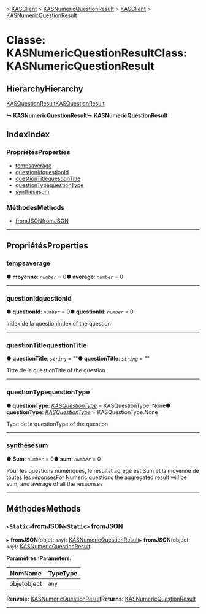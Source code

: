 <span data-ttu-id="8954b-101">[](../README.md) > [KASClient](../modules/kasclient.md) > [KASNumericQuestionResult](../classes/kasclient.kasnumericquestionresult.md)</span><span class="sxs-lookup"><span data-stu-id="8954b-101">[](../README.md) > [KASClient](../modules/kasclient.md) > [KASNumericQuestionResult](../classes/kasclient.kasnumericquestionresult.md)</span></span>

# <a name="class-kasnumericquestionresult"></a><span data-ttu-id="8954b-102">Classe: KASNumericQuestionResult</span><span class="sxs-lookup"><span data-stu-id="8954b-102">Class: KASNumericQuestionResult</span></span>

## <a name="hierarchy"></a><span data-ttu-id="8954b-103">Hierarchy</span><span class="sxs-lookup"><span data-stu-id="8954b-103">Hierarchy</span></span>

 [<span data-ttu-id="8954b-104">KASQuestionResult</span><span class="sxs-lookup"><span data-stu-id="8954b-104">KASQuestionResult</span></span>](kasclient.kasquestionresult.md)

<span data-ttu-id="8954b-105">**↳ KASNumericQuestionResult**</span><span class="sxs-lookup"><span data-stu-id="8954b-105">**↳ KASNumericQuestionResult**</span></span>

## <a name="index"></a><span data-ttu-id="8954b-106">Index</span><span class="sxs-lookup"><span data-stu-id="8954b-106">Index</span></span>

### <a name="properties"></a><span data-ttu-id="8954b-107">Propriétés</span><span class="sxs-lookup"><span data-stu-id="8954b-107">Properties</span></span>

* [<span data-ttu-id="8954b-108">temps</span><span class="sxs-lookup"><span data-stu-id="8954b-108">average</span></span>](kasclient.kasnumericquestionresult.md#average)
* [<span data-ttu-id="8954b-109">questionId</span><span class="sxs-lookup"><span data-stu-id="8954b-109">questionId</span></span>](kasclient.kasnumericquestionresult.md#questionid)
* [<span data-ttu-id="8954b-110">questionTitle</span><span class="sxs-lookup"><span data-stu-id="8954b-110">questionTitle</span></span>](kasclient.kasnumericquestionresult.md#questiontitle)
* [<span data-ttu-id="8954b-111">questionType</span><span class="sxs-lookup"><span data-stu-id="8954b-111">questionType</span></span>](kasclient.kasnumericquestionresult.md#questiontype)
* [<span data-ttu-id="8954b-112">synthèse</span><span class="sxs-lookup"><span data-stu-id="8954b-112">sum</span></span>](kasclient.kasnumericquestionresult.md#sum)
### <a name="methods"></a><span data-ttu-id="8954b-113">Méthodes</span><span class="sxs-lookup"><span data-stu-id="8954b-113">Methods</span></span>

* [<span data-ttu-id="8954b-114">fromJSON</span><span class="sxs-lookup"><span data-stu-id="8954b-114">fromJSON</span></span>](kasclient.kasnumericquestionresult.md#fromjson)

---

## <a name="properties"></a><span data-ttu-id="8954b-115">Propriétés</span><span class="sxs-lookup"><span data-stu-id="8954b-115">Properties</span></span>

<a id="average"></a>

###  <a name="average"></a><span data-ttu-id="8954b-116">temps</span><span class="sxs-lookup"><span data-stu-id="8954b-116">average</span></span>

<span data-ttu-id="8954b-117">**● moyenne**: *`number`* = 0</span><span class="sxs-lookup"><span data-stu-id="8954b-117">**● average**: *`number`* = 0</span></span>

___
<a id="questionid"></a>

###  <a name="questionid"></a><span data-ttu-id="8954b-118">questionId</span><span class="sxs-lookup"><span data-stu-id="8954b-118">questionId</span></span>

<span data-ttu-id="8954b-119">**● questionId**: *`number`* = 0</span><span class="sxs-lookup"><span data-stu-id="8954b-119">**● questionId**: *`number`* = 0</span></span>

<span data-ttu-id="8954b-120">Index de la question</span><span class="sxs-lookup"><span data-stu-id="8954b-120">Index of the question</span></span>

___
<a id="questiontitle"></a>

###  <a name="questiontitle"></a><span data-ttu-id="8954b-121">questionTitle</span><span class="sxs-lookup"><span data-stu-id="8954b-121">questionTitle</span></span>

<span data-ttu-id="8954b-122">**● questionTitle**: *`string`* = ""</span><span class="sxs-lookup"><span data-stu-id="8954b-122">**● questionTitle**: *`string`* = ""</span></span>

<span data-ttu-id="8954b-123">Titre de la question</span><span class="sxs-lookup"><span data-stu-id="8954b-123">Title of the question</span></span>

___
<a id="questiontype"></a>

###  <a name="questiontype"></a><span data-ttu-id="8954b-124">questionType</span><span class="sxs-lookup"><span data-stu-id="8954b-124">questionType</span></span>

<span data-ttu-id="8954b-125">**● questionType**: *[KASQuestionType](../enums/kasclient.kasquestiontype.md)* = KASQuestionType. None</span><span class="sxs-lookup"><span data-stu-id="8954b-125">**● questionType**: *[KASQuestionType](../enums/kasclient.kasquestiontype.md)* =  KASQuestionType.None</span></span>

<span data-ttu-id="8954b-126">Type de la question</span><span class="sxs-lookup"><span data-stu-id="8954b-126">Type of the question</span></span>

___
<a id="sum"></a>

###  <a name="sum"></a><span data-ttu-id="8954b-127">synthèse</span><span class="sxs-lookup"><span data-stu-id="8954b-127">sum</span></span>

<span data-ttu-id="8954b-128">**● Sum**: *`number`* = 0</span><span class="sxs-lookup"><span data-stu-id="8954b-128">**● sum**: *`number`* = 0</span></span>

<span data-ttu-id="8954b-129">Pour les questions numériques, le résultat agrégé est Sum et la moyenne de toutes les réponses</span><span class="sxs-lookup"><span data-stu-id="8954b-129">For Numeric questions the aggregated result will be sum, and average of all the responses</span></span>

___

## <a name="methods"></a><span data-ttu-id="8954b-130">Méthodes</span><span class="sxs-lookup"><span data-stu-id="8954b-130">Methods</span></span>

<a id="fromjson"></a>

### <a name="static-fromjson"></a><span data-ttu-id="8954b-131">`<Static>`fromJSON</span><span class="sxs-lookup"><span data-stu-id="8954b-131">`<Static>` fromJSON</span></span>

<span data-ttu-id="8954b-132">▸ **fromJSON**(objet: *`any`*): [KASNumericQuestionResult](kasclient.kasnumericquestionresult.md)</span><span class="sxs-lookup"><span data-stu-id="8954b-132">▸ **fromJSON**(object: *`any`*): [KASNumericQuestionResult](kasclient.kasnumericquestionresult.md)</span></span>

<span data-ttu-id="8954b-133">**Paramètres :**</span><span class="sxs-lookup"><span data-stu-id="8954b-133">**Parameters:**</span></span>

| <span data-ttu-id="8954b-134">Nom</span><span class="sxs-lookup"><span data-stu-id="8954b-134">Name</span></span> | <span data-ttu-id="8954b-135">Type</span><span class="sxs-lookup"><span data-stu-id="8954b-135">Type</span></span> |
| ------ | ------ |
| <span data-ttu-id="8954b-136">objet</span><span class="sxs-lookup"><span data-stu-id="8954b-136">object</span></span> | `any` |

<span data-ttu-id="8954b-137">**Renvoie:** [KASNumericQuestionResult](kasclient.kasnumericquestionresult.md)</span><span class="sxs-lookup"><span data-stu-id="8954b-137">**Returns:** [KASNumericQuestionResult](kasclient.kasnumericquestionresult.md)</span></span>

___

